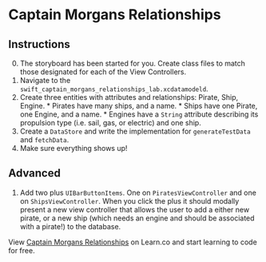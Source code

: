 # Captain Morgans Relationships

## Instructions

  0. The storyboard has been started for you. Create class files to match those designated for each of the View Controllers.
  1. Navigate to the `swift_captain_morgans_relationships_lab.xcdatamodeld`.
  2. Create three entities with attributes and relationships: Pirate, Ship, Engine.
    * Pirates have many ships, and a name.
    * Ships have one Pirate, one Engine, and a name.
    * Engines have a `String` attribute describing its propulsion type (i.e. sail, gas, or electric) and one ship. 
  3. Create a `DataStore` and write the implementation for `generateTestData` and `fetchData`.  
  4. Make sure everything shows up!

## Advanced

  1. Add two plus `UIBarButtonItems`. One on `PiratesViewController` and one on `ShipsViewController`. When you click the plus it should modally present a new view controller that allows the user to add a either new pirate, or a new ship (which needs an engine and should be associated with a pirate!) to the database.

<p data-visibility='hidden'>View <a href='https://learn.co/lessons/swift-captain-morgans-relationships-lab' title='Swift Captain Morgans Relationships Lab'>Captain Morgans Relationships</a> on Learn.co and start learning to code for free.</p>
